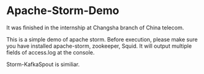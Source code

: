 # Apache-Storm-Demo
It was finished in the internship at Changsha branch of China telecom.

This is a simple demo of apache storm. Before execution, please make sure you have installed apache-storm, zookeeper, Squid. 
It will output multiple fields of access.log at the console.

Storm-KafkaSpout is similiar.